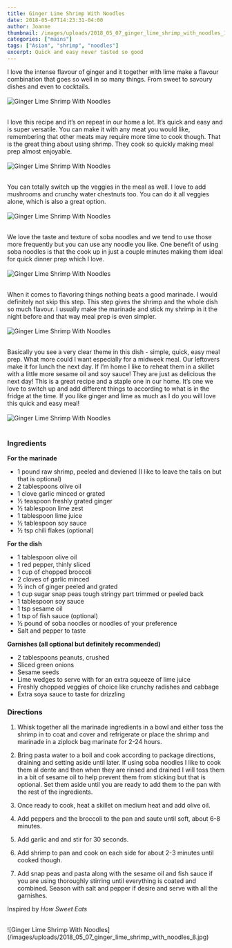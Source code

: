 ```yaml
---
title: Ginger Lime Shrimp With Noodles
date: 2018-05-07T14:23:31-04:00
author: Joanne
thumbnail: /images/uploads/2018_05_07_ginger_lime_shrimp_with_noodles_1.jpg
categories: ["mains"]
tags: ["Asian", "shrimp", "noodles"]
excerpt: Quick and easy never tasted so good
---
```


I love the intense flavour of ginger and it together with lime make a flavour combination that goes so well in so many things. From sweet to savoury dishes and even to cocktails.
</br>
</br>
![Ginger Lime Shrimp With Noodles](/images/uploads/2018_05_07_ginger_lime_shrimp_with_noodles_2.jpg)
</br>
</br>

I love this recipe and it’s on repeat in our home a lot. It’s quick and easy and is super versatile. You can make it with any meat you would like, remembering that other meats may require more time to cook though. That is the great thing about using shrimp. They cook so quickly making meal prep almost enjoyable.
</br>
</br>
![Ginger Lime Shrimp With Noodles](/images/uploads/2018_05_07_ginger_lime_shrimp_with_noodles_3.jpg)
</br>
</br>

You can totally switch up the veggies in the meal as well. I love to add mushrooms and crunchy water chestnuts too. You can do it all veggies alone, which is also a great option.
</br>
</br>
![Ginger Lime Shrimp With Noodles](/images/uploads/2018_05_07_ginger_lime_shrimp_with_noodles_4.jpg)
</br>
</br>

We love the taste and texture of soba noodles and we tend to use those more frequently but you can use any noodle you like. One benefit of using soba noodles is that the cook up in just a couple minutes making them ideal for quick dinner prep which I love.
</br>
</br>
![Ginger Lime Shrimp With Noodles](/images/uploads/2018_05_07_ginger_lime_shrimp_with_noodles_5.jpg)
</br>
</br>

When it comes to flavoring things nothing beats a good marinade. I would definitely not skip this step. This step gives the shrimp and the whole dish so much flavour. I usually make the marinade and stick my shrimp in it the night before and that way meal prep is even simpler.
</br>
</br>
![Ginger Lime Shrimp With Noodles](/images/uploads/2018_05_07_ginger_lime_shrimp_with_noodles_6.jpg)
</br>
</br>

Basically you see a very clear theme in this dish - simple, quick, easy meal prep. What more could I want especially for a midweek meal. Our leftovers make it for lunch the next day. If I’m home I like to reheat them in a skillet with a little more sesame oil and soy sauce! They are just as delicious the next day! This is a great recipe and a staple one in our home. It’s one we love to switch up and add different things to according to what is in the fridge at the time. If you like ginger and lime as much as I do you will love this quick and easy meal!
</br>
</br>
![Ginger Lime Shrimp With Noodles](/images/uploads/2018_05_07_ginger_lime_shrimp_with_noodles_7.jpg)
</br>
</br>

### Ingredients 

__For the marinade__

* 1 pound raw shrimp, peeled and deviened (I like to leave the tails on but that is optional)
* 2 tablespoons olive oil
* 1 clove garlic minced or grated
* &frac12; teaspoon freshly grated ginger
* &frac12; tablespoon lime zest
* 1 tablespoon lime juice
* &frac12; tablespoon soy sauce
* &frac12; tsp chili flakes (optional)

__For the dish__

* 1 tablespoon olive oil
* 1 red pepper, thinly sliced
* 1 cup of chopped broccoli
* 2 cloves of garlic minced
* &frac12; inch of ginger peeled and grated
* 1 cup sugar snap peas tough stringy part trimmed or peeled back 
* 1 tablespoon soy sauce
* 1 tsp sesame oil
* 1 tsp of fish sauce (optional)
* &frac12; pound of soba noodles or noodles of your preference
* Salt and pepper to taste

__Garnishes (all optional but definitely recommended)__

* 2 tablespoons peanuts, crushed
* Sliced green onions
* Sesame seeds
* Lime wedges to serve with for an extra squeeze of lime juice
* Freshly chopped veggies of choice like crunchy radishes and cabbage
* Extra soya sauce to taste for drizzling

### Directions

1. Whisk together all the marinade ingredients in a bowl and either toss the shrimp in to coat and cover and refrigerate or place the shrimp and marinade in a ziplock bag marinate for 2-24 hours.

1. Bring pasta water to a boil and cook according to package directions, draining and setting aside until later. If using soba noodles I like to cook them al dente and then when they are rinsed and drained I will toss them in a bit of sesame oil to help prevent them from sticking but that is optional. Set them aside until you are ready to add them to the pan with the rest of the ingredients.

1. Once ready to cook, heat a skillet on medium heat and add olive oil. 

1. Add peppers and the broccoli to the pan and saute until soft, about 6-8 minutes. 

1. Add garlic and and stir for 30 seconds. 

1. Add shrimp to pan and cook on each side for about 2-3 minutes until cooked though. 

1. Add snap peas and pasta along with the sesame oil and fish sauce if you are using thoroughly stirring until everything is coated and combined. Season with salt and pepper if desire and serve with all the garnishes. 

Inspired by _How Sweet Eats_

</br>
![Ginger Lime Shrimp With Noodles](/images/uploads/2018_05_07_ginger_lime_shrimp_with_noodles_8.jpg)
